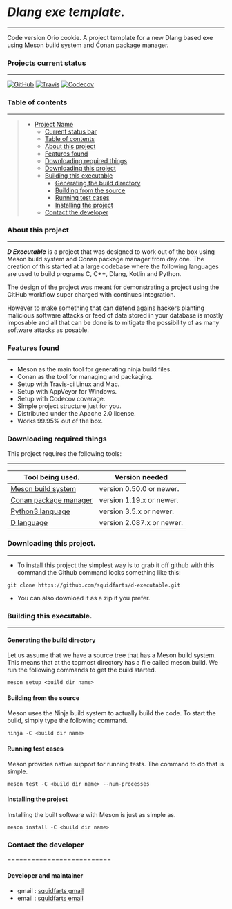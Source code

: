 # ***Dlang exe template.***
----------------------------------------

Code version Orio cookie.  A project template for a new Dlang based exe 
using Meson build system and Conan package manager.

### Projects current status
--------
[![GitHub](https://img.shields.io/github/license/squidfarts/d-executable.svg?color=blue)](https://github.com/squidfarts/d-executable)
[![Travis](https://travis-ci.com/squidfarts/d-executable.svg?branch=master)](https://travis-ci.org/squidfarts/d-executable)
[![Codecov](https://codecov.io/gh/squidfarts/d-executable/coverage.svg?branch=master)](https://codecov.io/gh/squidfarts/d-executable/branch/master) 

### Table of contents
--------
> * [Project Name](#c-exe-template)
>   * [Current status bar](#current-status-bar)
>   * [Table of contents](#table-of-contents)
>   * [About this project](#about-this-project)
>   * [Features found](#features-found)
>   * [Downloading required things](#downloading-required-things)
>   * [Downloading this project](#downloading-this-project)
>   * [Building this executable](#building-this-executable)
>     * [Generating the build directory](#generating-the-build-directory)
>     * [Building from the source](#building-from-the-source)
>     * [Running test cases](#running-test-cases)
>     * [Installing the project](#installing-the-project)
>   * [Contact the developer](#contact-the-developer)


### About this project
--------

***D Executable*** is a project that was designed to work out of 
the box using Meson build system and Conan package manager from 
day one.  The creation of this started at a large codebase where 
the following languages are used to build programs C, C++, Dlang,
Kotlin and Python.

The design of the project was meant for demonstrating a project
using the GitHub workflow super charged with continues integration.

However to make something that can defend agains hackers planting 
malicious software attacks or feed of data stored in your database
is mostly imposable and all that can be done is to mitigate the 
possibility of as many software attacks as posable.


### Features found
--------

- Meson as the main tool for generating ninja build files.
- Conan as the tool for managing and packaging.
- Setup with Travis-ci Linux and Mac.
- Setup with AppVeyor for Windows.
- Setup with Codecov coverage.
- Simple project structure just for you. 
- Distributed under the Apache 2.0 license.
- Works 99.95% out of the box.

### Downloading required things

This project requires the following tools:

-----------------------------------------------------------------------------
| Tool being used.                               |  Version needed          |
|------------------------------------------------|--------------------------|
| [Meson build system   ](https://mesonbuild.com)| version 0.50.0 or newer. |
| [Conan package manager](https://conan.io)      | version 1.19.x or newer. |
| [Python3 language     ](https://python.org)    | version 3.5.x or newer.  |
| [D language           ](https://dlang.org)     | version 2.087.x or newer.|


### Downloading this project.
--------

* To install this project the simplest way is to grab it off github with
this command the Github command looks something like this:

```console
git clone https://github.com/squidfarts/d-executable.git
```
* You can also download it as a zip if you prefer.


### Building this executable.
--------

#### Generating the build directory

Let us assume that we have a source tree that has a Meson build
system. This means that at the topmost directory has a file
called meson.build. We run the following commands to get the
build started.

```console
meson setup <build dir name>
```

#### Building from the source

Meson uses the Ninja build system to actually build the code. To
start the build, simply type the following command.

```console
ninja -C <build dir name>
```

#### Running test cases

Meson provides native support for running tests. The command to
do that is simple.

```console
meson test -C <build dir name> --num-processes
```

#### Installing the project

Installing the built software with Meson is just as simple as.

```console
meson install -C <build dir name>
```


### Contact the developer
==========================

#### Developer and maintainer

- gmail : [squidfarts gmail](mailto:michaelbrockus@gmail.com)
- email : [squidfarts email](mailto:michaelbrockus@icloud.com)